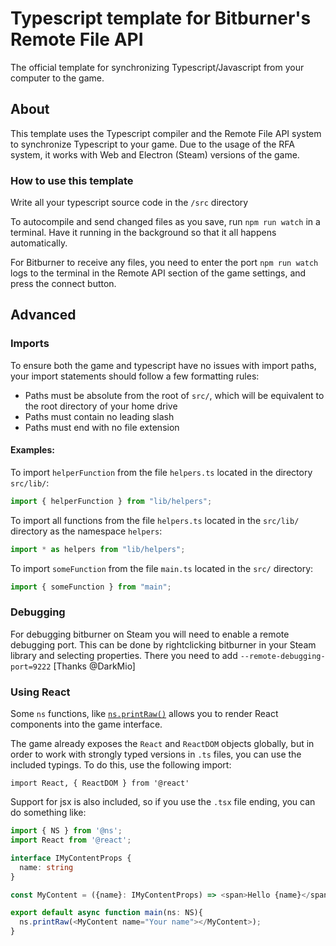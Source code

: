 # Typescript template for Bitburner's Remote File API

The official template for synchronizing Typescript/Javascript from your computer to the game.

## About

This template uses the Typescript compiler and the Remote File API system to synchronize Typescript to your game.
Due to the usage of the RFA system, it works with Web and Electron (Steam) versions of the game.

### How to use this template

Write all your typescript source code in the `/src` directory

To autocompile and send changed files as you save, run `npm run watch` in a terminal.
Have it running in the background so that it all happens automatically.

For Bitburner to receive any files, you need to enter the port `npm run watch` logs to the terminal
in the Remote API section of the game settings, and press the connect button.

## Advanced
### Imports

To ensure both the game and typescript have no issues with import paths, your import statements should follow a few formatting rules:

- Paths must be absolute from the root of `src/`, which will be equivalent to the root directory of your home drive
- Paths must contain no leading slash
- Paths must end with no file extension

#### Examples:

To import `helperFunction` from the file `helpers.ts` located in the directory `src/lib/`:

```js
import { helperFunction } from "lib/helpers";
```

To import all functions from the file `helpers.ts` located in the `src/lib/` directory as the namespace `helpers`:

```js
import * as helpers from "lib/helpers";
```

To import `someFunction` from the file `main.ts` located in the `src/` directory:

```js
import { someFunction } from "main";
```

### Debugging

For debugging bitburner on Steam you will need to enable a remote debugging port. This can be done by rightclicking bitburner in your Steam library and selecting properties. There you need to add `--remote-debugging-port=9222` [Thanks @DarkMio]

### Using React
Some `ns` functions, like [`ns.printRaw()`](https://github.com/bitburner-official/bitburner-src/blob/dev/markdown/bitburner.ns.printraw.md) allows you to render React components into the game interface. 

The game already exposes the `React` and `ReactDOM` objects globally, but in order to work with strongly typed versions in `.ts` files, you can use the included typings. To do this, use the following import:

`import React, { ReactDOM } from '@react'`

Support for jsx is also included, so if you use the `.tsx` file ending, you can do something like:

```ts
import { NS } from '@ns';
import React from '@react';

interface IMyContentProps {
  name: string
}

const MyContent = ({name}: IMyContentProps) => <span>Hello {name}</span>;

export default async function main(ns: NS){
  ns.printRaw(<MyContent name="Your name"></MyContent>);
}
```
